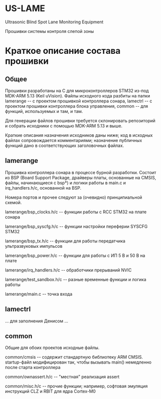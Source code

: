 # US-LAME
Ultrasonic Blind Spot Lane Monitoring Equipment

Прошивки системы контроля слепой зоны 

# Краткое описание состава прошивки
## Общее

Прошивки разработаны на C для микроконтроллеров STM32 из-под MDK-ARM 5.13 (Keil uVision).
Файлы исходного кода разбиты на папки lamerange -- с проектом прошивкой контроллера сонара, lamectrl -- с проектом прошивки контроллера блока управления, common -- для функций, используемых и там, и там.

Для генерации файлов прошивки требуется склонировать репозиторий и собрать исходники с помощью MDK-ARM 5.13 и выше. 

Краткие описания назначения исходников даны ниже; код в исходных файлах сопровождается комментариями; назначение публичных функций дано в соответствующих заголовочных файлах.

## lamerange
Прошивка контроллера сонара в процессе бурной разработки. Состоит из BSP (Board Support Package, драйверы платы, основанные на CMSIS, файлы, начинающиеся с bsp*) и логики работы в main.c и irq_handlers.h/c, основанной на BSP.

Номера портов и прочее следуют за (очевидно) принципиальной схемой.

lamerange/bsp_clocks.h/c -- функции работы с RCC STM32 на плате сонара

lamerange/bsp_syscfg.h/c -- функции настройки переферии SYSCFG STM32

lamerange/bsp_tx.h/c -- функции для работы передатчика ультразвуковых импульсов

lamerange/bsp_power.h/c -- функции для работы с ИП 5 В и 50 В на плате

lamerange/irq_handlers.h/c -- обработчики прерываний NVIC

lamerange/test_sandbox.h/c -- разные временные функции и логика работы

lamerange/main.c -- точка входа


## lamectrl
... для заполнения Денисом ...

## common
Общие для обоих проектов исходные файлы.

common/cmsis -- содержит стандартную библиотеку ARM CMSIS.
startup-файл модифицирован так, чтобы вызывать main() немедленно после старта контроллера

common/ownassert.h/c -- "местная" реализация assert

common/misc.h/c -- прочие функции; например, софтовая эмуляция инструкций CLZ и RBIT для ядра Cortex-M0



